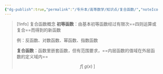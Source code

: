 ```yaml
---
{"dg-publish":true,"permalink":"/专升本/高等数学/知识点/复合函数/","noteIcon":""}
---
```


>[!info] 复合函数概念
>**初等函数**：由基本初等函数经过有限次==四则运算或复合==而得到的新函数
>
>例：反函数、对数函数、幂函数、指数函数
>
>**复合函数**：函数里嵌套函数，但有范围要求，==内层函数的值域在外层函数的定义域内==
>
>$$f[\;g(x)\;]$$